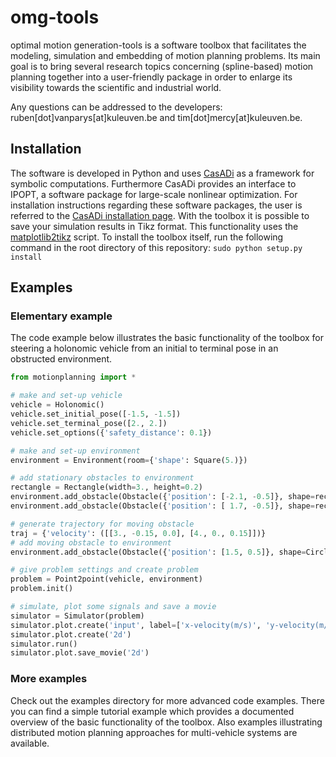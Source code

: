 # omg-tools
optimal motion generation-tools is a software toolbox that facilitates the modeling, simulation and embedding of motion planning problems. Its main goal is to bring several research topics concerning (spline-based) motion planning together into a user-friendly package in order to enlarge its visibility towards the scientific and industrial world.

Any questions can be addressed to the developers: ruben[dot]vanparys[at]kuleuven.be and tim[dot]mercy[at]kuleuven.be.

## Installation
The software is developed in Python and uses [CasADi](https://github.com/casadi/casadi/wiki) as a framework for symbolic computations. Furthermore CasADi provides an interface to IPOPT, a software package for large-scale nonlinear optimization. For installation instructions regarding these software packages, the user is referred to the [CasADi installation page](https://github.com/casadi/casadi/wiki/InstallationInstructions).
With the toolbox it is possible to save your simulation results in Tikz format. This functionality uses the [matplotlib2tikz](https://github.com/nschloe/matplotlib2tikz) script.
To install the toolbox itself, run the following command in the root directory of this repository: `sudo python setup.py install`

## Examples
### Elementary example
The code example below illustrates the basic functionality of the toolbox for steering a holonomic vehicle from an initial to terminal pose in an obstructed environment.

```python
from motionplanning import *

# make and set-up vehicle
vehicle = Holonomic()
vehicle.set_initial_pose([-1.5, -1.5])
vehicle.set_terminal_pose([2., 2.])
vehicle.set_options({'safety_distance': 0.1})

# make and set-up environment
environment = Environment(room={'shape': Square(5.)})

# add stationary obstacles to environment
rectangle = Rectangle(width=3., height=0.2)
environment.add_obstacle(Obstacle({'position': [-2.1, -0.5]}, shape=rectangle))
environment.add_obstacle(Obstacle({'position': [ 1.7, -0.5]}, shape=rectangle))

# generate trajectory for moving obstacle
traj = {'velocity': ([[3., -0.15, 0.0], [4., 0., 0.15]])}
# add moving obstacle to environment
environment.add_obstacle(Obstacle({'position': [1.5, 0.5]}, shape=Circle(0.4),trajectory=traj))

# give problem settings and create problem
problem = Point2point(vehicle, environment)
problem.init()

# simulate, plot some signals and save a movie
simulator = Simulator(problem)
simulator.plot.create('input', label=['x-velocity(m/s)', 'y-velocity(m/s)'])
simulator.plot.create('2d')
simulator.run()
simulator.plot.save_movie('2d')
```

### More examples
Check out the examples directory for more advanced code examples. There you can find a simple tutorial example which provides a documented overview of the basic functionality of the toolbox. Also examples illustrating distributed motion planning approaches for multi-vehicle systems are available.